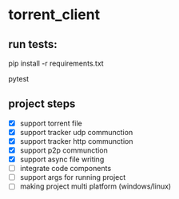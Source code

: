 # torrent_client
## run tests:
  pip install -r requirements.txt
  
  pytest

## project steps
- [x] support torrent file
- [x] support tracker udp communction
- [x] support tracker http communction
- [x] support p2p communction
- [x] support async file writing
- [ ] integrate code components
- [ ] support args for running project
- [ ] making project multi platform (windows/linux)
